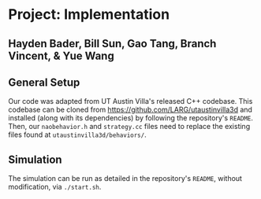 # Project: Implementation
## Hayden Bader, Bill Sun, Gao Tang, Branch Vincent, & Yue Wang

## General Setup
Our code was adapted from UT Austin Villa's released C++ codebase. This codebase can be cloned from <https://github.com/LARG/utaustinvilla3d> and installed (along with its dependencies) by following the repository's `README`. Then, our `naobehavior.h` and `strategy.cc` files need to replace the existing files found at `utaustinvilla3d/behaviors/`.  

## Simulation
The simulation can be run as detailed in the repository's `README`, without modification, via `./start.sh`.
